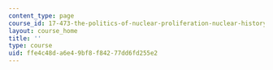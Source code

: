 ```yaml
---
content_type: page
course_id: 17-473-the-politics-of-nuclear-proliferation-nuclear-history-strategy-and-statecraft-fall-2015
layout: course_home
title: ''
type: course
uid: ffe4c48d-a6e4-9bf8-f842-77dd6fd255e2
---
```

